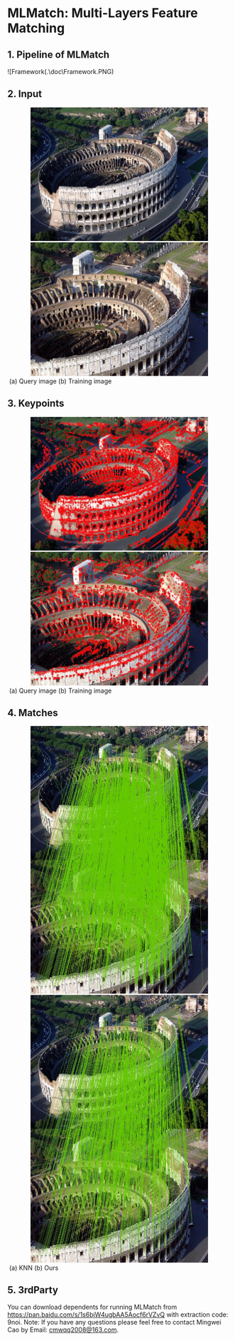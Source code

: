 # MLMatch: Multi-Layers Feature Matching

## 1. Pipeline of MLMatch

![Framework(.\doc\Framework.PNG)

## 2. Input

<center class="half">
    <img src=".\input\colosseum\img1.jpg" width="400"/><img src=".\input\colosseum\img2.jpg"width="400"/>
</center>
​                                (a) Query image                                                             (b) Training image

## 3. Keypoints
<center class="half">
    <img src=".\doc\LeftKeypoints.jpg" width="400"/><img src=".\doc\RightKeypoints.jpg"width="400"/>
</center>
​                                (a) Query image                                                             (b) Training image


## 4. Matches
<center class="half">
    <img src=".\doc\KNN_2089.jpg" width="400"/><img src=".\doc\MLMatch_942.jpg"width="400"/>
</center>
​                                (a) KNN                                                                                      (b) Ours

## 5. 3rdParty

You can download dependents for running MLMatch from https://pan.baidu.com/s/1s6bjW4ugbAA5Aocf6rVZvQ with extraction code: 9noi.
Note: If you have any questions please feel free to contact Mingwei Cao by Email: [cmwqq2008@163.com](mailto:cmwqq2008@163.com).
